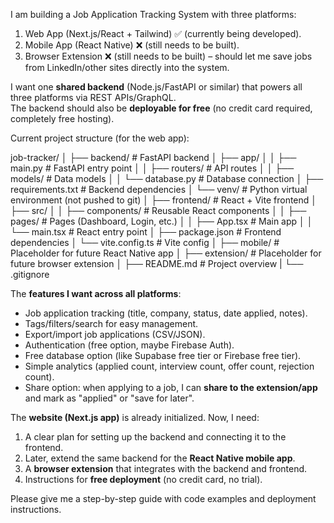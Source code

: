 I am building a Job Application Tracking System with three platforms:
1. Web App (Next.js/React + Tailwind) ✅ (currently being developed).
2. Mobile App (React Native) ❌ (still needs to be built).
3. Browser Extension ❌ (still needs to be built) – should let me save jobs from LinkedIn/other sites directly into the system.

I want one **shared backend** (Node.js/FastAPI or similar) that powers all three platforms via REST APIs/GraphQL.  
The backend should also be **deployable for free** (no credit card required, completely free hosting).  

Current project structure (for the web app):

job-tracker/
│
├── backend/ # FastAPI backend
│ ├── app/
│ │ ├── main.py # FastAPI entry point
│ │ ├── routers/ # API routes
│ │ ├── models/ # Data models
│ │ └── database.py # Database connection
│ ├── requirements.txt # Backend dependencies
│ └── venv/ # Python virtual environment (not pushed to git)
│
├── frontend/ # React + Vite frontend
│ ├── src/
│ │ ├── components/ # Reusable React components
│ │ ├── pages/ # Pages (Dashboard, Login, etc.)
│ │ ├── App.tsx # Main app
│ │ └── main.tsx # React entry point
│ ├── package.json # Frontend dependencies
│ └── vite.config.ts # Vite config
│
├── mobile/ # Placeholder for future React Native app
│
├── extension/ # Placeholder for future browser extension
│
├── README.md # Project overview
|
└── .gitignore


The **features I want across all platforms**:
- Job application tracking (title, company, status, date applied, notes).
- Tags/filters/search for easy management.
- Export/import job applications (CSV/JSON).
- Authentication (free option, maybe Firebase Auth).
- Free database option (like Supabase free tier or Firebase free tier).
- Simple analytics (applied count, interview count, offer count, rejection count).
- Share option: when applying to a job, I can **share to the extension/app** and mark as "applied" or "save for later".

The **website (Next.js app)** is already initialized. Now, I need:
1. A clear plan for setting up the backend and connecting it to the frontend.  
2. Later, extend the same backend for the **React Native mobile app**.  
3. A **browser extension** that integrates with the backend and frontend.  
4. Instructions for **free deployment** (no credit card, no trial).

Please give me a step-by-step guide with code examples and deployment instructions.  
